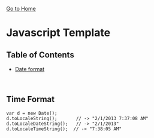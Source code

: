 [Go to Home](../README.md)

Javascript Template
===============================

## Table of Contents
- [Date format](#)


<br>


Time Format
-------------------------------
```
var d = new Date();
d.toLocaleString();       // -> "2/1/2013 7:37:08 AM"
d.toLocaleDateString();   // -> "2/1/2013"
d.toLocaleTimeString();  // -> "7:38:05 AM"
```
